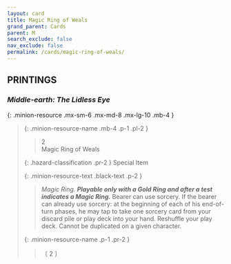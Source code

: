 ```yaml
---
layout: card
title: Magic Ring of Weals
grand_parent: Cards
parent: M
search_exclude: false
nav_exclude: false
permalink: /cards/magic-ring-of-weals/
---
```


## PRINTINGS


### _Middle-earth: The Lidless Eye_

{: .minion-resource .mx-sm-6 .mx-md-8 .mx-lg-10 .mb-4 }
> {: .minion-resource-name .mb-4 .p-1 .pl-2 }
> > <div class="hazard-mp">2</div>
> > <div class="card-name">Magic Ring of Weals</div>
>
> {: .hazard-classification .pr-2 }
> Special Item
>
> {: .minion-resource-text .black-text .p-2 }
> > _Magic Ring._ ***Playable only with a Gold Ring and after a test indicates a Magic Ring.*** Bearer can use sorcery. If the bearer can already use sorcery: at the beginning of each of his end-of-turn phases, he may tap to take one sorcery card from your discard pile or play deck into your hand. Reshuffle your play deck. Cannot be duplicated on a given character. 
> 
> {: .minion-resource-name .p-1 .pr-2 }
> > <div class="card-shield"></div>
> > <div class="card-corruption-white">〔 2 〕</div>
